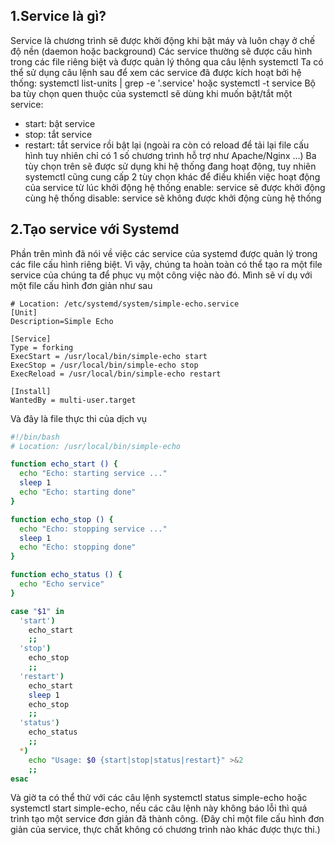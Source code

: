 ## 1.Service là gì?

Service là chương trình sẽ được khởi động khi bật máy và luôn chạy ở chế độ nền (daemon hoặc background) Các service thường sẽ được cấu hình trong các file riêng biệt và được quản lý thông qua câu lệnh systemctl Ta có thể sử dụng câu lệnh sau để xem các service đã được kích hoạt bởi hệ thống: systemctl list-units | grep -e '.service' hoặc systemctl -t service Bộ ba tùy chọn quen thuộc của systemctl sẽ dùng khi muốn bật/tắt một service:

- start: bật service
- stop: tắt service
- restart: tắt service rồi bật lại (ngoài ra còn có reload để tải lại file cấu hình tuy nhiên chỉ có 1 số chương trình hỗ trợ như Apache/Nginx ...) Ba tùy chọn trên sẽ được sử dụng khi hệ thống đang hoạt động, tuy nhiên systemctl cũng cung cấp 2 tùy chọn khác để điều khiển việc hoạt động của service từ lúc khởi động hệ thống
enable: service sẽ được khởi động cùng hệ thống
disable: service sẽ không được khởi động cùng hệ thống

## 2.Tạo service với Systemd
Phần trên mình đã nói về việc các service của systemd được quản lý trong các file cấu hình riêng biệt. Vì vậy, chúng ta hoàn toàn có thể tạo ra một file service của chúng ta để phục vụ một công việc nào đó. Mình sẽ ví dụ với một file cấu hình đơn giản như sau
```
# Location: /etc/systemd/system/simple-echo.service
[Unit]
Description=Simple Echo

[Service]
Type = forking
ExecStart = /usr/local/bin/simple-echo start
ExecStop = /usr/local/bin/simple-echo stop
ExecReload = /usr/local/bin/simple-echo restart

[Install]
WantedBy = multi-user.target
```
Và đây là file thực thi của dịch vụ

```bash
#!/bin/bash
# Location: /usr/local/bin/simple-echo

function echo_start () {
  echo "Echo: starting service ..."
  sleep 1
  echo "Echo: starting done"
}

function echo_stop () {
  echo "Echo: stopping service ..."
  sleep 1
  echo "Echo: stopping done"
}

function echo_status () {
  echo "Echo service"
}

case "$1" in
  'start')
    echo_start
    ;;
  'stop')
    echo_stop
    ;;
  'restart')
    echo_start
    sleep 1
    echo_stop
    ;;
  'status')
    echo_status
    ;;
  *)
    echo "Usage: $0 {start|stop|status|restart}" >&2
    ;;
esac
```
Và giờ ta có thể thử với các câu lệnh systemctl status simple-echo hoặc systemctl start simple-echo, nếu các câu lệnh này không báo lỗi thì quá trình tạo một service đơn giản đã thành công. (Đây chỉ một file cấu hình đơn giản của service, thực chất không có chương trình nào khác được thực thi.)